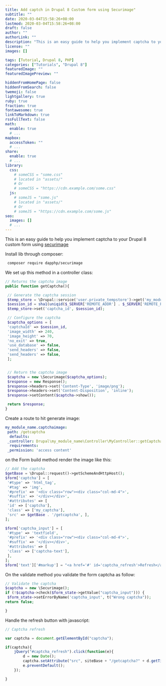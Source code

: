 ```yaml
---
title: Add captch in Drupal 8 Custom form using Securimage"
subtitle: ""
date: 2020-03-04T15:58:26+08:00
lastmod: 2020-03-04T15:58:26+08:00
draft: false
author: ""
authorLink: ""
description: "This is an easy guide to help you implement captcha to your Drupal 8 custom form using securimage"
license: ""
images: []

tags: [Tutorial, Drupal 8, PHP]
categories: ["Tutorials", "Drupal 8"]
featuredImage: ""
featuredImagePreview: ""

hiddenFromHomePage: false
hiddenFromSearch: false
twemoji: false
lightgallery: true
ruby: true
fraction: true
fontawesome: true
linkToMarkdown: true
rssFullText: false
math:
  enable: true
  # ...
mapbox:
  accessToken: ""
  # ...
share:
  enable: true
  # ...
library:
  css:
    # someCSS = "some.css"
    # located in "assets/"
    # Or
    # someCSS = "https://cdn.example.com/some.css"
  js:
    # someJS = "some.js"
    # located in "assets/"
    # Or
    # someJS = "https://cdn.example.com/some.js"
seo:
  images: []
  # ...
---
```

This is an easy guide to help you implement captcha to your Drupal 8 custom form using [securimage](https://github.com/dapphp/securimage) 

<!--more-->

Install lib through composer:

 ```bash
  composer require dapphp/securimage
  ```

  

We set up this method in a controller class:

```php
// Returns the captcha image
public function getCaptcha(){

 // Generate the captcha session
 $temp_store = \Drupal::service('user.private_tempstore')->get('my_module_name');
 $session_id = sha1(uniqid($_SERVER['REMOTE_ADDR'] . $_SERVER['REMOTE_PORT']));
 $temp_store->set('captcha_id', $session_id);

 // Configure the captcha
 $captcha_options = [
 'captchaId' => $session_id,
 'image_width' => 240,
 'image_height' => 70,
 'no_exit' => true,
 'use_database' => false,
 'send_headers' => false,
 'send_headers' => false,
 ];


 // Return the captcha image
 $captcha = new \Securimage($captcha_options);
 $response = new Response();
 $response->headers->set('Content-Type', 'image/png');
 $response->headers->set('Content-Disposition', 'inline');
 $response->setContent($captcha->show());

 return $response;
}

```



Create a route to hit generate image:

```yaml
my_module_name.captchaimage:
 path: /getcaptcha
  defaults:
 _controller: Drupal\my_module_name\Controller\MyController::getCaptcha
  requirements:
 _permission: 'access content'
```



on the Form build method render the image like this:



```php
// Add the captcha
$getBase = \Drupal::request()->getSchemeAndHttpHost();
$form['captcha'] = [
 '#type' => 'html_tag',
 '#tag' => 'img',
 '#prefix' => '<div class="row"><div class="col-md-4">',
 '#suffix' => '</div></div>',
 '#attributes' => [
 'id' => ['captcha'],
 'class' => ['my_captcha'],
 'src' => $getBase . '/getcaptcha', ],
];

$form['captcha_input'] = [
 '#type' => 'textfield',
 '#prefix' => '<div class="row"><div class="col-md-4">',
 '#suffix' => '</div></div>',
 '#attributes' => [
 'class' => ['captcha-text'],
 ],
];
$form['text']['#markup'] = "<a href='#' id='captcha_refresh'>Refresh</a>";

```

On the validate method you validate the form captcha as follow:

```php
// Validate the captcha
$captcha = new \Securimage();
if (!$captcha->check($form_state->getValue("captcha_input"))) {
 $form_state->setErrorByName('captcha_input', t("Wrong captcha"));
return false;

}
```

Handle the refresh button with javascript:

```javascript
// Captcha refresh

var captcha = document.getElementById("captcha");

if(captcha){
    jQuery("#captcha_refresh").click(function(e){
        d = new Date();
        captcha.setAttribute("src", siteBase + "/getcaptcha?" + d.getTime());
        e.preventDefault();
    });

}
```
